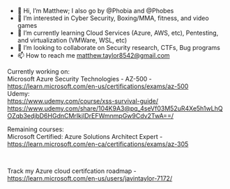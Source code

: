 - 👋 Hi, I’m Matthew; I also go by @Phobia and @Phobes
- 👀 I’m interested in Cyber Security, Boxing/MMA, fitness, and video games
- 🌱 I’m currently learning Cloud Services (Azure, AWS, etc), Pentesting, and virtualization (VMWare, WSL, etc)
- 💞️ I’m looking to collaborate on Security research, CTFs, Bug programs
- 📫 How to reach me matthew.taylor8542@gmail.com

Currently working on:
<br/>
Microsoft Azure Security Technologies - AZ-500 - https://learn.microsoft.com/en-us/certifications/exams/az-500
<br/>
Udemy:
<br/>
https://www.udemy.com/course/xss-survival-guide/
https://www.udemy.com/share/104K9A3@pq_4seVf03M52uR4Xe5h1wLhQOZqb3edjbD6HGdnCMrIkjIDrEFWmnmpGw9Cdv2TwA==/

Remaining courses:
<br/>
Microsoft Certified: Azure Solutions Architect Expert - https://learn.microsoft.com/en-ca/certifications/exams/az-305

<br/>

Track my Azure cloud certifcation roadmap - https://learn.microsoft.com/en-us/users/javintaylor-7172/


<!---
Phobia8542/Phobia8542 is a ✨ special ✨ repository because its `README.md` (this file) appears on your GitHub profile.
You can click the Preview link to take a look at your changes.
--->
